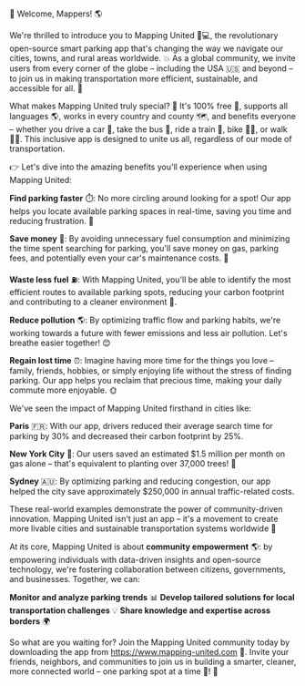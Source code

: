 🚀 Welcome, Mappers! 🌎

We're thrilled to introduce you to Mapping United 📍💻, the revolutionary open-source smart parking app that's changing the way we navigate our cities, towns, and rural areas worldwide. 💥 As a global community, we invite users from every corner of the globe – including the USA 🇺🇸 and beyond – to join us in making transportation more efficient, sustainable, and accessible for all. 🌟

What makes Mapping United truly special? 🤔 It's 100% free 💸, supports all languages 🌎, works in every country and county 🗺️, and benefits everyone – whether you drive a car 🚗, take the bus 🚌, ride a train 🚂, bike 🚴‍♀️, or walk 🚶‍♂️. This inclusive app is designed to unite us all, regardless of our mode of transportation.

👉 Let's dive into the amazing benefits you'll experience when using Mapping United:

 **Find parking faster** ⏱️: No more circling around looking for a spot! Our app helps you locate available parking spaces in real-time, saving you time and reducing frustration. 🤯

 **Save money** 💸: By avoiding unnecessary fuel consumption and minimizing the time spent searching for parking, you'll save money on gas, parking fees, and potentially even your car's maintenance costs. 💸

 **Waste less fuel** ⛽️: With Mapping United, you'll be able to identify the most efficient routes to available parking spots, reducing your carbon footprint and contributing to a cleaner environment 🌿.

 **Reduce pollution** 🌎: By optimizing traffic flow and parking habits, we're working towards a future with fewer emissions and less air pollution. Let's breathe easier together! 😊

 **Regain lost time** ⏰: Imagine having more time for the things you love – family, friends, hobbies, or simply enjoying life without the stress of finding parking. Our app helps you reclaim that precious time, making your daily commute more enjoyable. 🌞

We've seen the impact of Mapping United firsthand in cities like:

 **Paris** 🇫🇷: With our app, drivers reduced their average search time for parking by 30% and decreased their carbon footprint by 25%.

 **New York City** 🗽️: Our users saved an estimated $1.5 million per month on gas alone – that's equivalent to planting over 37,000 trees! 🌳

 **Sydney** 🇦🇺: By optimizing parking and reducing congestion, our app helped the city save approximately $250,000 in annual traffic-related costs.

These real-world examples demonstrate the power of community-driven innovation. Mapping United isn't just an app – it's a movement to create more livable cities and sustainable transportation systems worldwide 🌟

At its core, Mapping United is about **community empowerment** 🌎: by empowering individuals with data-driven insights and open-source technology, we're fostering collaboration between citizens, governments, and businesses. Together, we can:

 **Monitor and analyze parking trends** 📊
 **Develop tailored solutions for local transportation challenges** 💡
 **Share knowledge and expertise across borders** 🌍

So what are you waiting for? Join the Mapping United community today by downloading the app from https://www.mapping-united.com 📲. Invite your friends, neighbors, and communities to join us in building a smarter, cleaner, more connected world – one parking spot at a time 🔗! 💖